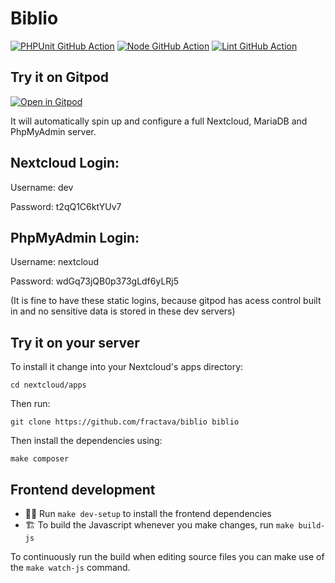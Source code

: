 # Biblio

[![PHPUnit GitHub Action](https://github.com/fractava/biblio/workflows/PHPUnit/badge.svg)](https://github.com/nextcloud/app-tutorial/actions?query=workflow%3APHPUnit)
[![Node GitHub Action](https://github.com/fractava/biblio/workflows/Node/badge.svg)](https://github.com/nextcloud/app-tutorial/actions?query=workflow%3ANode)
[![Lint GitHub Action](https://github.com/fractava/biblio/workflows/Lint/badge.svg)](https://github.com/nextcloud/app-tutorial/actions?query=workflow%3ALint)

## Try it on Gitpod
[![Open in Gitpod](https://gitpod.io/button/open-in-gitpod.svg)](https://gitpod.io/#https://github.com/fractava/biblio/)

It will automatically spin up and configure a full Nextcloud, MariaDB and PhpMyAdmin server.

## Nextcloud Login:
Username: dev

Password: t2qQ1C6ktYUv7

## PhpMyAdmin Login:
Username: nextcloud

Password: wdGq73jQB0p373gLdf6yLRj5

(It is fine to have these static logins, because gitpod has acess control built in and no sensitive data is stored in these dev servers)

## Try it on your server
To install it change into your Nextcloud's apps directory:

    cd nextcloud/apps

Then run:

    git clone https://github.com/fractava/biblio biblio

Then install the dependencies using:

    make composer

## Frontend development

- 👩‍💻 Run `make dev-setup` to install the frontend dependencies
- 🏗 To build the Javascript whenever you make changes, run `make build-js`

To continuously run the build when editing source files you can make use of the `make watch-js` command.
